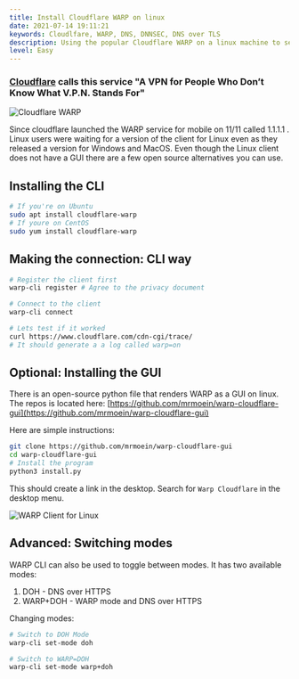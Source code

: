 ```yaml
---
title: Install Cloudflare WARP on linux
date: 2021-07-14 19:11:21
keywords: Cloudlfare, WARP, DNS, DNNSEC, DNS over TLS
description: Using the popular Cloudflare WARP on a linux machine to secure your network traffic.
level: Easy
---
```


### [Cloudflare](https://blog.cloudflare.com/1111-warp-better-vpn/) calls this service "A VPN for People Who Don’t Know What V.P.N. Stands For"

![Cloudflare WARP](https://res.cloudinary.com/poorna/image/upload/c_scale,w_700/v1626270971/my-blog/Screenshot_2021-07-14_at_19-25-09_1_1_1_1_The_free_app_that_makes_your_Internet_faster.png)

Since cloudflare launched the WARP service for mobile on 11/11 called 1.1.1.1 . Linux users were waiting for a version of the client for Linux even as they released a version for Windows and MacOS. Even though the Linux client does not have a GUI there are a few open source alternatives you can use.

## Installing the CLI
```sh
# If you're on Ubuntu
sudo apt install cloudflare-warp
# If youre on CentOS
sudo yum install cloudflare-warp
```

## Making the connection: CLI way
```sh
# Register the client first
warp-cli register # Agree to the privacy document

# Connect to the client
warp-cli connect

# Lets test if it worked
curl https://www.cloudflare.com/cdn-cgi/trace/
# It should generate a a log called warp=on

```

## Optional: Installing the GUI


There is an open-source python file that renders WARP as a GUI on linux. 
The repos is located here: [https://github.com/mrmoein/warp-cloudflare-gui](https://github.com/mrmoein/warp-cloudflare-gui)

Here are simple instructions:
```sh
git clone https://github.com/mrmoein/warp-cloudflare-gui
cd warp-cloudflare-gui
# Install the program
python3 install.py
```
This should create a link in the desktop. Search for `Warp Cloudflare` in the desktop menu.

![WARP Client for Linux](https://raw.githubusercontent.com/mrmoein/warp-cloudflare-gui/main/Screenshot.png)

## Advanced: Switching modes
WARP CLI can also be used to toggle between modes. 
It has two available modes:
1. DOH - DNS over HTTPS
2. WARP+DOH - WARP mode and DNS over HTTPS

Changing modes:
```sh
# Switch to DOH Mode
warp-cli set-mode doh

# Switch to WARP=DOH
warp-cli set-mode warp+doh
```

